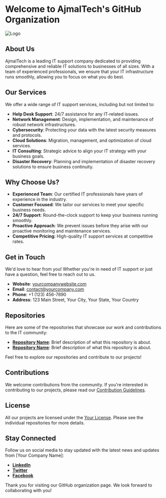 # Welcome to AjmalTech's GitHub Organization

![Logo](path_to_your_logo.png)

## About Us

AjmalTech is a leading IT support company dedicated to providing comprehensive and reliable IT solutions to businesses of all sizes. With a team of experienced professionals, we ensure that your IT infrastructure runs smoothly, allowing you to focus on what you do best.

## Our Services

We offer a wide range of IT support services, including but not limited to:

- **Help Desk Support**: 24/7 assistance for any IT-related issues.
- **Network Management**: Design, implementation, and maintenance of robust network infrastructures.
- **Cybersecurity**: Protecting your data with the latest security measures and protocols.
- **Cloud Solutions**: Migration, management, and optimization of cloud services.
- **IT Consulting**: Strategic advice to align your IT strategy with your business goals.
- **Disaster Recovery**: Planning and implementation of disaster recovery solutions to ensure business continuity.

## Why Choose Us?

- **Experienced Team**: Our certified IT professionals have years of experience in the industry.
- **Customer Focused**: We tailor our services to meet your specific business needs.
- **24/7 Support**: Round-the-clock support to keep your business running smoothly.
- **Proactive Approach**: We prevent issues before they arise with our proactive monitoring and maintenance services.
- **Competitive Pricing**: High-quality IT support services at competitive rates.

## Get in Touch

We'd love to hear from you! Whether you're in need of IT support or just have a question, feel free to reach out to us.

- **Website**: [yourcompanywebsite.com](https://www.yourcompanywebsite.com)
- **Email**: [contact@yourcompany.com](mailto:contact@yourcompany.com)
- **Phone**: +1 (123) 456-7890
- **Address**: 123 Main Street, Your City, Your State, Your Country

## Repositories

Here are some of the repositories that showcase our work and contributions to the IT community:

- **[Repository Name](link_to_repository)**: Brief description of what this repository is about.
- **[Repository Name](link_to_repository)**: Brief description of what this repository is about.

Feel free to explore our repositories and contribute to our projects!

## Contributions

We welcome contributions from the community. If you're interested in contributing to our projects, please read our [Contribution Guidelines](link_to_contribution_guidelines).

## License

All our projects are licensed under the [Your License](link_to_license). Please see the individual repositories for more details.

## Stay Connected

Follow us on social media to stay updated with the latest news and updates from [Your Company Name]:

- **[LinkedIn](link_to_linkedin)**
- **[Twitter](link_to_twitter)**
- **[Facebook](link_to_facebook)**

Thank you for visiting our GitHub organization page. We look forward to collaborating with you!
